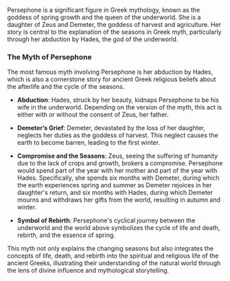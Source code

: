 Persephone is a significant figure in Greek mythology, known as the goddess of spring growth and the queen of the underworld. She is a daughter of Zeus and Demeter, the goddess of harvest and agriculture. Her story is central to the explanation of the seasons in Greek myth, particularly through her abduction by Hades, the god of the underworld.

### The Myth of Persephone

The most famous myth involving Persephone is her abduction by Hades, which is also a cornerstone story for ancient Greek religious beliefs about the afterlife and the cycle of the seasons.

- **Abduction**: Hades, struck by her beauty, kidnaps Persephone to be his wife in the underworld. Depending on the version of the myth, this act is either with or without the consent of Zeus, her father.

- **Demeter’s Grief**: Demeter, devastated by the loss of her daughter, neglects her duties as the goddess of harvest. This neglect causes the earth to become barren, leading to the first winter.

- **Compromise and the Seasons**: Zeus, seeing the suffering of humanity due to the lack of crops and growth, brokers a compromise. Persephone would spend part of the year with her mother and part of the year with Hades. Specifically, she spends six months with Demeter, during which the earth experiences spring and summer as Demeter rejoices in her daughter's return, and six months with Hades, during which Demeter mourns and withdraws her gifts from the world, resulting in autumn and winter.

- **Symbol of Rebirth**: Persephone's cyclical journey between the underworld and the world above symbolizes the cycle of life and death, rebirth, and the essence of spring.

This myth not only explains the changing seasons but also integrates the concepts of life, death, and rebirth into the spiritual and religious life of the ancient Greeks, illustrating their understanding of the natural world through the lens of divine influence and mythological storytelling.